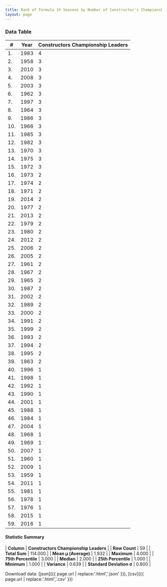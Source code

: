 ```yaml
---
title: Rank of Formula 1® Seasons by Number of Constructor's Championship Leaders
layout: page
---
```


<canvas id="chart" width="400" height="180"></canvas>
<script>
var data = {
    "datasets": [
        {
            "backgroundColor": [
                "#9C8E8D",
                "#9C8E8D",
                "#9C8E8D",
                "#9C8E8D",
                "#9C8E8D",
                "#9C8E8D",
                "#9C8E8D",
                "#9C8E8D",
                "#9C8E8D",
                "#9C8E8D",
                "#9C8E8D",
                "#9C8E8D",
                "#9C8E8D",
                "#9C8E8D",
                "#9C8E8D",
                "#9C8E8D",
                "#9C8E8D",
                "#9C8E8D",
                "#9C8E8D",
                "#9C8E8D",
                "#9C8E8D",
                "#9C8E8D",
                "#9C8E8D",
                "#9C8E8D",
                "#9C8E8D",
                "#9C8E8D",
                "#9C8E8D",
                "#9C8E8D",
                "#9C8E8D",
                "#9C8E8D",
                "#9C8E8D",
                "#9C8E8D",
                "#9C8E8D",
                "#9C8E8D",
                "#9C8E8D",
                "#9C8E8D",
                "#9C8E8D",
                "#9C8E8D",
                "#9C8E8D",
                "#9C8E8D",
                "#9C8E8D",
                "#9C8E8D",
                "#9C8E8D",
                "#9C8E8D",
                "#9C8E8D",
                "#9C8E8D",
                "#9C8E8D",
                "#9C8E8D",
                "#9C8E8D",
                "#9C8E8D",
                "#9C8E8D",
                "#9C8E8D",
                "#9C8E8D",
                "#9C8E8D",
                "#9C8E8D",
                "#9C8E8D",
                "#9C8E8D",
                "#9C8E8D",
                "#9C8E8D"
            ],
            "borderColor": [
                "#1D181E",
                "#1D181E",
                "#1D181E",
                "#1D181E",
                "#1D181E",
                "#1D181E",
                "#1D181E",
                "#1D181E",
                "#1D181E",
                "#1D181E",
                "#1D181E",
                "#1D181E",
                "#1D181E",
                "#1D181E",
                "#1D181E",
                "#1D181E",
                "#1D181E",
                "#1D181E",
                "#1D181E",
                "#1D181E",
                "#1D181E",
                "#1D181E",
                "#1D181E",
                "#1D181E",
                "#1D181E",
                "#1D181E",
                "#1D181E",
                "#1D181E",
                "#1D181E",
                "#1D181E",
                "#1D181E",
                "#1D181E",
                "#1D181E",
                "#1D181E",
                "#1D181E",
                "#1D181E",
                "#1D181E",
                "#1D181E",
                "#1D181E",
                "#1D181E",
                "#1D181E",
                "#1D181E",
                "#1D181E",
                "#1D181E",
                "#1D181E",
                "#1D181E",
                "#1D181E",
                "#1D181E",
                "#1D181E",
                "#1D181E",
                "#1D181E",
                "#1D181E",
                "#1D181E",
                "#1D181E",
                "#1D181E",
                "#1D181E",
                "#1D181E",
                "#1D181E",
                "#1D181E"
            ],
            "borderWidth": 1,
            "data": [
                4.0,
                3.0,
                3.0,
                3.0,
                3.0,
                3.0,
                3.0,
                3.0,
                3.0,
                3.0,
                3.0,
                3.0,
                3.0,
                3.0,
                3.0,
                2.0,
                2.0,
                2.0,
                2.0,
                2.0,
                2.0,
                2.0,
                2.0,
                2.0,
                2.0,
                2.0,
                2.0,
                2.0,
                2.0,
                2.0,
                2.0,
                2.0,
                2.0,
                2.0,
                2.0,
                2.0,
                2.0,
                2.0,
                2.0,
                1.0,
                1.0,
                1.0,
                1.0,
                1.0,
                1.0,
                1.0,
                1.0,
                1.0,
                1.0,
                1.0,
                1.0,
                1.0,
                1.0,
                1.0,
                1.0,
                1.0,
                1.0,
                1.0,
                1.0
            ],
            "label": "Constructors Championship Leaders"
        }
    ],
    "labels": [
        "1983",
        "1958",
        "2010",
        "2008",
        "2003",
        "1962",
        "1997",
        "1964",
        "1986",
        "1966",
        "1985",
        "1982",
        "1970",
        "1975",
        "1972",
        "1973",
        "1974",
        "1971",
        "2014",
        "1977",
        "2013",
        "1979",
        "1980",
        "2012",
        "2006",
        "2005",
        "1961",
        "1967",
        "1965",
        "1987",
        "2002",
        "1989",
        "2000",
        "1991",
        "1999",
        "1993",
        "1994",
        "1995",
        "1963",
        "1996",
        "1998",
        "1992",
        "1990",
        "2001",
        "1988",
        "1984",
        "2004",
        "1968",
        "1969",
        "2007",
        "1960",
        "2009",
        "1959",
        "2011",
        "1981",
        "1978",
        "1976",
        "2015",
        "2016"
    ]
};
var options = {
  legend: {
    display: false
  },
  scales: {
    xAxes: [{
      ticks: {
        beginAtZero: true,
        maxRotation: 180,
        display: window.innerWidth > 800
      }
    }],
    yAxes: [{
      ticks: {
        beginAtZero: true
      }
    }]
  },
  onResize: function(chart, size) {
    chart.options.scales.xAxes[0].ticks.display = size.width > 800;
  }
};
var chart = new Chart("chart", {
    data: data,
    type: 'bar',
    options: options
});
</script>



### Data Table

| # | Year | Constructors Championship Leaders |
|--|--|--|
| 1. | 1983 | 4 |
| 2. | 1958 | 3 |
| 3. | 2010 | 3 |
| 4. | 2008 | 3 |
| 5. | 2003 | 3 |
| 6. | 1962 | 3 |
| 7. | 1997 | 3 |
| 8. | 1964 | 3 |
| 9. | 1986 | 3 |
| 10. | 1966 | 3 |
| 11. | 1985 | 3 |
| 12. | 1982 | 3 |
| 13. | 1970 | 3 |
| 14. | 1975 | 3 |
| 15. | 1972 | 3 |
| 16. | 1973 | 2 |
| 17. | 1974 | 2 |
| 18. | 1971 | 2 |
| 19. | 2014 | 2 |
| 20. | 1977 | 2 |
| 21. | 2013 | 2 |
| 22. | 1979 | 2 |
| 23. | 1980 | 2 |
| 24. | 2012 | 2 |
| 25. | 2006 | 2 |
| 26. | 2005 | 2 |
| 27. | 1961 | 2 |
| 28. | 1967 | 2 |
| 29. | 1965 | 2 |
| 30. | 1987 | 2 |
| 31. | 2002 | 2 |
| 32. | 1989 | 2 |
| 33. | 2000 | 2 |
| 34. | 1991 | 2 |
| 35. | 1999 | 2 |
| 36. | 1993 | 2 |
| 37. | 1994 | 2 |
| 38. | 1995 | 2 |
| 39. | 1963 | 2 |
| 40. | 1996 | 1 |
| 41. | 1998 | 1 |
| 42. | 1992 | 1 |
| 43. | 1990 | 1 |
| 44. | 2001 | 1 |
| 45. | 1988 | 1 |
| 46. | 1984 | 1 |
| 47. | 2004 | 1 |
| 48. | 1968 | 1 |
| 49. | 1969 | 1 |
| 50. | 2007 | 1 |
| 51. | 1960 | 1 |
| 52. | 2009 | 1 |
| 53. | 1959 | 1 |
| 54. | 2011 | 1 |
| 55. | 1981 | 1 |
| 56. | 1978 | 1 |
| 57. | 1976 | 1 |
| 58. | 2015 | 1 |
| 59. | 2016 | 1 |

#### Statistic Summary

| **Column** | **Constructors Championship Leaders** |
| **Row Count** | 59 |
| **Total Sum** | 114.000 |
| **Mean μ (Average)** | 1.932 |
| **Maximum** | 4.000 |
| **75th Percentile** | 3.000 |
| **Median** | 2.000 |
| **25th Percentile** | 1.000 |
| **Minimum** | 1.000 |
| **Variance** | 0.639 |
| **Standard Deviation σ** | 0.800 |

Download data: [json]({{ page.url | replace:'.html','.json' }}), [csv]({{ page.url | replace:'.html','.csv' }})
